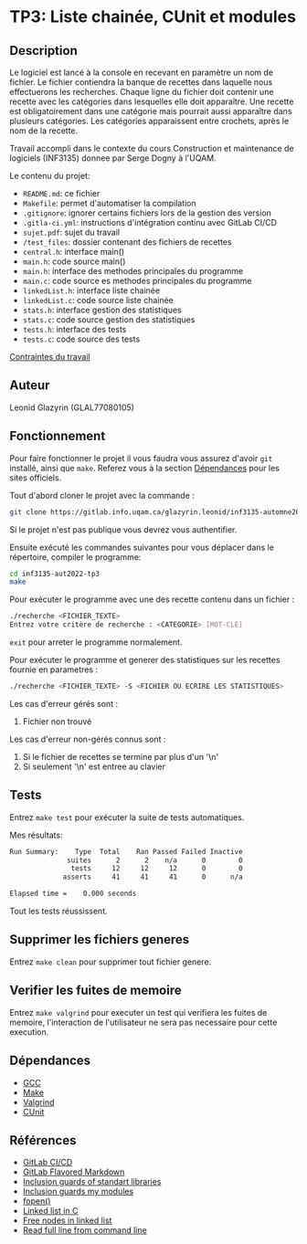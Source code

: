 # TP3: Liste chainée, CUnit et modules


## Description

Le logiciel est lancé à la console en recevant en paramètre un nom de fichier.
Le fichier contiendra la banque de recettes dans laquelle nous effectuerons 
les recherches. Chaque ligne du fichier doit contenir une recette avec les 
catégories dans lesquelles elle doit apparaître. Une recette est obligatoirement 
dans une catégorie mais pourrait aussi apparaître dans plusieurs catégories. Les
catégories apparaissent entre crochets, après le nom de la recette.

Travail accompli dans le contexte du cours 
Construction et maintenance de logiciels (INF3135) donnee par Serge Dogny à
l'UQAM.

Le contenu du projet:

* `README.md`: ce fichier
* `Makefile`: permet d'automatiser la compilation
* `.gitignore`: ignorer certains fichiers lors de la gestion des version
* `.gitla-ci.yml`: instructions d'intégration continu avec GitLab CI/CD
* `sujet.pdf`: sujet du travail
* `/test_files`: dossier contenant des fichiers de recettes
* `central.h`: interface main()
* `main.h`: code source main()
* `main.h`: interface des methodes principales du programme
* `main.c`: code source es methodes principales du programme
* `linkedList.h`: interface liste chainée
* `linkedList.c`: code source liste chainée
* `stats.h`: interface gestion des statistiques
* `stats.c`: code source gestion des statistiques
* `tests.h`: interface des tests
* `tests.c`: code source des tests

[Contraintes du travail](sujet.pdf)

## Auteur

Leonid Glazyrin (GLAL77080105)

## Fonctionnement

Pour faire fonctionner le projet il vous faudra vous assurez d'avoir `git`
installé, ainsi que `make`. Referez vous à la section [Dépendances](#dépendances) 
pour les sites officiels.

Tout d'abord cloner le projet avec la commande :
```sh
git clone https://gitlab.info.uqam.ca/glazyrin.leonid/inf3135-automne2022-tp3.git
```
Si le projet n'est pas publique vous devrez vous authentifier.

Ensuite exécuté les commandes suivantes pour vous déplacer dans le répertoire, 
compiler le programme:
```sh
cd inf3135-aut2022-tp3
make
```

Pour exécuter le programme avec une des recette contenu dans un fichier :
```sh
./recherche <FICHIER_TEXTE>
Entrez votre critère de recherche : <CATEGORIE> [MOT-CLE]
```
`exit` pour arreter le programme normalement.

Pour exécuter le programme et generer des statistiques sur les recettes fournie en parametres :
```sh
./recherche <FICHIER_TEXTE> -S <FICHIER OU ECRIRE LES STATISTIQUES>
```

Les cas d'erreur gérés sont :

1. Fichier non trouvé

Les cas d'erreur non-gérés connus sont :

1. Si le fichier de recettes se termine par plus d'un '\n'
2. Si seulement '\n' est entree au clavier

## Tests

Entrez `make test` pour exécuter la suite de tests automatiques.

Mes résultats:
```sh
Run Summary:    Type  Total    Ran Passed Failed Inactive
              suites      2      2    n/a      0        0
               tests     12     12     12      0        0
             asserts     41     41     41      0      n/a

Elapsed time =    0.000 seconds
```
Tout les  tests réussissent.

## Supprimer les fichiers generes

Entrez `make clean` pour supprimer tout fichier genere.

## Verifier les fuites de memoire

Entrez `make valgrind` pour executer un test qui verifiera les fuites de memoire,
l'interaction de l'utilisateur ne sera pas necessaire pour cette execution.

## Dépendances

* [GCC](https://gcc.gnu.org/)
* [Make](https://www.gnu.org/software/make/manual/make.html)
* [Valgrind](https://valgrind.org/)
* [CUnit](https://cunit.sourceforge.net/)

## Références

* [GitLab CI/CD](https://docs.gitlab.com/ee/ci/)
* [GitLab Flavored Markdown](https://docs.gitlab.com/ee/user/markdown.html)
* [Inclusion guards of standart libraries](https://stackoverflow.com/a/25361340)
* [Inclusion guards my modules](https://stackoverflow.com/a/5128719)
* [fopen()](hhttps://www.tutorialspoint.com/c_standard_library/c_function_fopen.htm)
* [Linked list in C](https://www.scaler.com/topics/c/linked-list-in-c/)
* [Free nodes in linked list](https://stackoverflow.com/questions/6417158/c-how-to-free-nodes-in-the-linked-list)
* [Read full line from command line](https://stackoverflow.com/a/6282236)